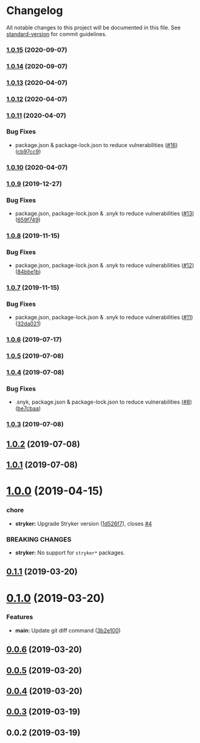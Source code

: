 # Changelog

All notable changes to this project will be documented in this file. See [standard-version](https://github.com/conventional-changelog/standard-version) for commit guidelines.

### [1.0.15](https://github.com/tverhoken/stryker-diff-runner/compare/v1.0.14...v1.0.15) (2020-09-07)



### [1.0.14](https://github.com/tverhoken/stryker-diff-runner/compare/v1.0.13...v1.0.14) (2020-09-07)



### [1.0.13](https://github.com/tverhoken/stryker-diff-runner/compare/v1.0.12...v1.0.13) (2020-04-07)



### [1.0.12](https://github.com/tverhoken/stryker-diff-runner/compare/v1.0.11...v1.0.12) (2020-04-07)



### [1.0.11](https://github.com/tverhoken/stryker-diff-runner/compare/v1.0.10...v1.0.11) (2020-04-07)


### Bug Fixes

* package.json & package-lock.json to reduce vulnerabilities ([#16](https://github.com/tverhoken/stryker-diff-runner/issues/16)) ([cb97cc9](https://github.com/tverhoken/stryker-diff-runner/commit/cb97cc9))



### [1.0.10](https://github.com/tverhoken/stryker-diff-runner/compare/v1.0.9...v1.0.10) (2020-04-07)



### [1.0.9](https://github.com/tverhoken/stryker-diff-runner/compare/v1.0.8...v1.0.9) (2019-12-27)


### Bug Fixes

* package.json, package-lock.json & .snyk to reduce vulnerabilities ([#13](https://github.com/tverhoken/stryker-diff-runner/issues/13)) ([659f749](https://github.com/tverhoken/stryker-diff-runner/commit/659f749))



### [1.0.8](https://github.com/tverhoken/stryker-diff-runner/compare/v1.0.7...v1.0.8) (2019-11-15)


### Bug Fixes

* package.json, package-lock.json & .snyk to reduce vulnerabilities ([#12](https://github.com/tverhoken/stryker-diff-runner/issues/12)) ([84bbe1b](https://github.com/tverhoken/stryker-diff-runner/commit/84bbe1b))



### [1.0.7](https://github.com/tverhoken/stryker-diff-runner/compare/v1.0.6...v1.0.7) (2019-11-15)


### Bug Fixes

* package.json, package-lock.json & .snyk to reduce vulnerabilities ([#11](https://github.com/tverhoken/stryker-diff-runner/issues/11)) ([32da021](https://github.com/tverhoken/stryker-diff-runner/commit/32da021))



### [1.0.6](https://github.com/tverhoken/stryker-diff-runner/compare/v1.0.5...v1.0.6) (2019-07-17)



### [1.0.5](https://github.com/tverhoken/stryker-diff-runner/compare/v1.0.4...v1.0.5) (2019-07-08)



### [1.0.4](https://github.com/tverhoken/stryker-diff-runner/compare/v1.0.3...v1.0.4) (2019-07-08)


### Bug Fixes

* .snyk, package.json & package-lock.json to reduce vulnerabilities ([#8](https://github.com/tverhoken/stryker-diff-runner/issues/8)) ([be7cbaa](https://github.com/tverhoken/stryker-diff-runner/commit/be7cbaa))



### [1.0.3](https://github.com/tverhoken/stryker-diff-runner/compare/v1.0.2...v1.0.3) (2019-07-08)



## [1.0.2](https://github.com/tverhoken/stryker-diff-runner/compare/v1.0.1...v1.0.2) (2019-07-08)



## [1.0.1](https://github.com/tverhoken/stryker-diff-runner/compare/v1.0.0...v1.0.1) (2019-07-08)



# [1.0.0](https://github.com/tverhoken/stryker-diff-runner/compare/v0.1.1...v1.0.0) (2019-04-15)


### chore

* **stryker:** Upgrade Stryker version ([1d526f7](https://github.com/tverhoken/stryker-diff-runner/commit/1d526f7)), closes [#4](https://github.com/tverhoken/stryker-diff-runner/issues/4)


### BREAKING CHANGES

* **stryker:** No support for `stryker*` packages.



## [0.1.1](https://github.com/tverhoken/stryker-diff-runner/compare/v0.1.0...v0.1.1) (2019-03-20)



# [0.1.0](https://github.com/tverhoken/stryker-diff-runner/compare/v0.0.6...v0.1.0) (2019-03-20)


### Features

* **main:** Update git diff command ([3b2e100](https://github.com/tverhoken/stryker-diff-runner/commit/3b2e100))



## [0.0.6](https://github.com/tverhoken/stryker-diff-runner/compare/v0.0.5...v0.0.6) (2019-03-20)



## [0.0.5](https://github.com/tverhoken/stryker-diff-runner/compare/v0.0.4...v0.0.5) (2019-03-20)



## [0.0.4](https://github.com/tverhoken/stryker-diff-runner/compare/v0.0.2...v0.0.4) (2019-03-20)



## [0.0.3](https://github.com/tverhoken/stryker-diff-runner/compare/v0.0.2...v0.0.3) (2019-03-19)



## 0.0.2 (2019-03-19)
